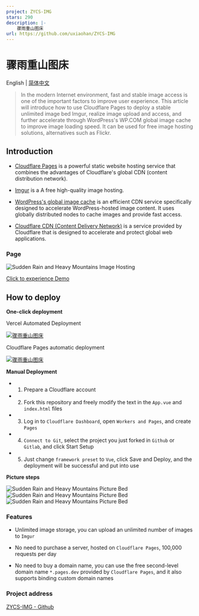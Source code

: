 ```yaml
---
project: ZYCS-IMG
stars: 290
description: |-
    骤雨重山图床
url: https://github.com/uxiaohan/ZYCS-IMG
---
```


# 骤雨重山图床

English | [简体中文](https://github.com/uxiaohan/ZYCS-IMG/blob/main/README_CN.md)

> In the modern Internet environment, fast and stable image access is one of the important factors to improve user experience. This article will introduce how to use Cloudflare Pages to deploy a stable unlimited image bed Imgur, realize image upload and access, and further accelerate through WordPress's WP.COM global image cache to improve image loading speed. It can be used for free image hosting solutions, alternatives such as Flickr.

## Introduction

- [Cloudflare Pages](https://pages.cloudflare.com/) is a powerful static website hosting service that combines the advantages of Cloudflare's global CDN (content distribution network).

- [Imgur](https://imgur.com/) is a A free high-quality image hosting.

- [WordPress's global image cache](https://01.wp.com/) is an efficient CDN service specifically designed to accelerate WordPress-hosted image content. It uses globally distributed nodes to cache images and provide fast access.

- [Cloudflare CDN (Content Delivery Network)](https://www.cloudflare.com/zh-cn/application-services/products/cdn/) is a service provided by Cloudflare that is designed to accelerate and protect global web applications.

### Page

![Sudden Rain and Heavy Mountains Image Hosting](https://uxiaohan.github.io/v2/2024/12/1733291366.webp)

[Click to experience Demo](https://wp-cdn.4ce.cn/)

## How to deploy

**One-click deployment**

Vercel Automated Deployment

[![骤雨重山图床](https://vercel.com/button)](https://vercel.com/new/clone?repository-url=https://github.com/uxiaohan/ZYCS-IMG)

Cloudflare Pages automatic deployment

[![骤雨重山图床](https://deploy.workers.cloudflare.com/button)](https://dash.cloudflare.com/?to=/:account/workers-and-pages/create/deploy-to-workers&repository=https://github.com/uxiaohan/ZYCS-IMG)

**Manual Deployment**

- 1. Prepare a Cloudflare account
- 2. Fork this repository and freely modify the text in the `App.vue` and `index.html` files
- 3. Log in to `Cloudflare Dashboard`, open `Workers and Pages`, and create `Pages`
- 4. `Connect to Git`, select the project you just forked in `Github` or `Gitlab`, and click Start Setup
- 5. Just change `framework preset` to `Vue`, click Save and Deploy, and the deployment will be successful and put into use

**Picture steps**

![Sudden Rain and Heavy Mountains Picture Bed](https://uxiaohan.github.io/v2/2024/07/1721640641.png)
![Sudden Rain and Heavy Mountains Picture Bed](https://uxiaohan.github.io/v2/2024/07/1721640649.png)
![Sudden Rain and Heavy Mountains Picture Bed](https://uxiaohan.github.io/v2/2024/07/1721640656.png)

### Features

- Unlimited image storage, you can upload an unlimited number of images to `Imgur`

- No need to purchase a server, hosted on `Cloudflare Pages`, 100,000 requests per day

- No need to buy a domain name, you can use the free second-level domain name `*.pages.dev` provided by `Cloudflare Pages`, and it also supports binding custom domain names

### Project address

[ZYCS-IMG - Github](https://github.com/uxiaohan/ZYCS-IMG)

